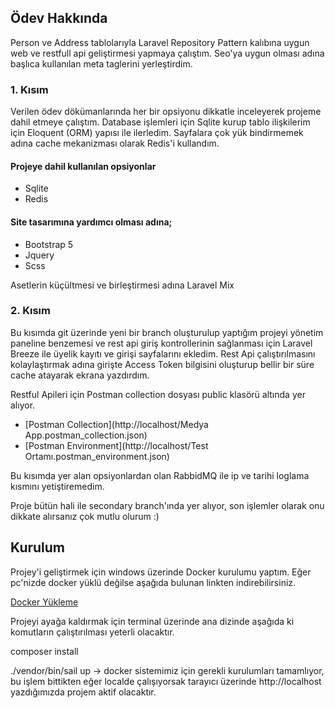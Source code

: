 ## Ödev Hakkında

Person ve Address tablolarıyla Laravel Repository Pattern kalıbına uygun web ve restfull api geliştirmesi yapmaya çalıştım. Seo'ya uygun olması adına başlıca kullanılan meta taglerini yerleştirdim.

### 1. Kısım
Verilen ödev dökümanlarında her bir opsiyonu dikkatle inceleyerek projeme dahil etmeye çalıştım. Database işlemleri için Sqlite kurup tablo ilişkilerim için Eloquent (ORM) yapısı ile ilerledim. Sayfalara çok yük bindirmemek adına cache mekanizması olarak Redis'i kullandım.

#### Projeye dahil kullanılan opsiyonlar

- Sqlite
- Redis

#### Site tasarımına yardımcı olması adına;

- Bootstrap 5
- Jquery
- Scss

Asetlerin küçültmesi ve birleştirmesi adına Laravel Mix


### 2. Kısım

Bu kısımda git üzerinde yeni bir branch oluşturulup yaptığım projeyi yönetim paneline benzemesi ve rest api giriş kontrollerinin sağlanması için Laravel Breeze ile üyelik kayıtı ve girişi sayfalarını ekledim. Rest Api çalıştırılmasını kolaylaştırmak adına girişte Access Token bilgisini oluşturup bellir bir süre cache atayarak ekrana yazdırdım.

Restful Apileri için Postman collection dosyası public klasörü altında yer alıyor.

- [Postman Collection](http://localhost/Medya App.postman_collection.json)
- [Postman Environment](http://localhost/Test Ortamı.postman_environment.json)

Bu kısımda yer alan opsiyonlardan olan RabbidMQ ile ip ve tarihi loglama kısmını yetiştiremedim.

Proje bütün hali ile secondary branch'ında yer alıyor, son işlemler olarak onu dikkate alırsanız çok mutlu olurum :)

## Kurulum

Projey'i geliştirmek için windows üzerinde Docker kurulumu yaptım. Eğer pc'nizde docker yüklü değilse aşağıda bulunan linkten indirebilirsiniz.

[Docker Yükleme](https://www.docker.com/products/docker-desktop)

Projeyi ayağa kaldırmak için terminal üzerinde ana dizinde aşağıda ki komutların çalıştırılması yeterli olacaktır.

composer install

./vendor/bin/sail up -> docker sistemimiz için gerekli kurulumları tamamlıyor, bu işlem bittikten eğer localde çalışıyorsak tarayıcı üzerinde http://localhost yazdığımızda projem aktif olacaktır.


